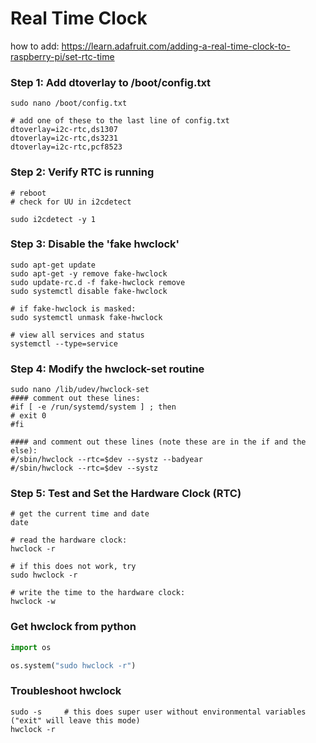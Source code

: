 # Real Time Clock

how to add:  https://learn.adafruit.com/adding-a-real-time-clock-to-raspberry-pi/set-rtc-time

### Step 1:  Add dtoverlay to /boot/config.txt

```
sudo nano /boot/config.txt

# add one of these to the last line of config.txt
dtoverlay=i2c-rtc,ds1307
dtoverlay=i2c-rtc,ds3231
dtoverlay=i2c-rtc,pcf8523
```

### Step 2:  Verify RTC is running

```
# reboot
# check for UU in i2cdetect

sudo i2cdetect -y 1
```



### Step 3:  Disable the 'fake hwclock'

```
sudo apt-get update
sudo apt-get -y remove fake-hwclock
sudo update-rc.d -f fake-hwclock remove
sudo systemctl disable fake-hwclock

# if fake-hwclock is masked:
sudo systemctl unmask fake-hwclock

# view all services and status
systemctl --type=service
```



### Step 4:  Modify the hwclock-set routine

```
sudo nano /lib/udev/hwclock-set
#### comment out these lines:
#if [ -e /run/systemd/system ] ; then
# exit 0
#fi

#### and comment out these lines (note these are in the if and the else):
#/sbin/hwclock --rtc=$dev --systz --badyear
#/sbin/hwclock --rtc=$dev --systz
```



### Step 5:  Test and Set the Hardware Clock (RTC)

```
# get the current time and date
date

# read the hardware clock:
hwclock -r

# if this does not work, try
sudo hwclock -r

# write the time to the hardware clock:
hwclock -w
```



### Get hwclock from python

```python
import os

os.system("sudo hwclock -r")
```



### Troubleshoot hwclock

```
sudo -s		# this does super user without environmental variables ("exit" will leave this mode)
hwclock -r
```

